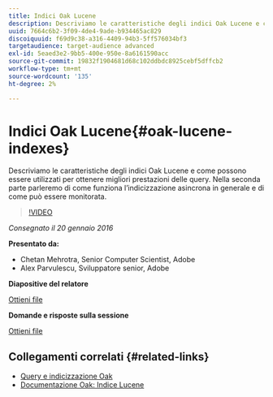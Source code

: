 ```yaml
---
title: Indici Oak Lucene
description: Descriviamo le caratteristiche degli indici Oak Lucene e come possono essere utilizzati per ottenere migliori prestazioni delle query. Nella seconda parte parleremo di come funziona l’indicizzazione asincrona in generale e di come può essere monitorata.
uuid: 7664c6b2-3f09-4de4-9ade-b934465ac829
discoiquuid: f69d9c38-a316-4409-94b3-5ff576034bf3
targetaudience: target-audience advanced
exl-id: 5eaed3e2-9bb5-400e-950e-8a6161590acc
source-git-commit: 19832f1904681d68c102ddbdc8925cebf5dffcb2
workflow-type: tm+mt
source-wordcount: '135'
ht-degree: 2%

---
```


# Indici Oak Lucene{#oak-lucene-indexes}

Descriviamo le caratteristiche degli indici Oak Lucene e come possono essere utilizzati per ottenere migliori prestazioni delle query. Nella seconda parte parleremo di come funziona l’indicizzazione asincrona in generale e di come può essere monitorata.

>[!VIDEO](https://video.tv.adobe.com/v/19303/?quality=9)

*Consegnato il 20 gennaio 2016*

**Presentato da:**

* Chetan Mehrotra, Senior Computer Scientist, Adobe
* Alex Parvulescu, Sviluppatore senior, Adobe

**Diapositive del relatore**

[Ottieni file](assets/aem-gems-012016-oak-lucene-indexes-async-local.pdf)

**Domande e risposte sulla sessione**

[Ottieni file](assets/q-a-1-20-16-gem-session-oak-lucene-indexes.pdf)

## Collegamenti correlati {#related-links}

* [Query e indicizzazione Oak](https://docs.adobe.com/docs/en/aem/6-1/deploy/platform/queries-and-indexing.html)
* [Documentazione Oak: Indice Lucene](https://jackrabbit.apache.org/oak/docs/query/lucene.html)